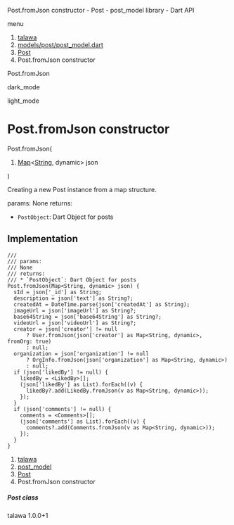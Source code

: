 




Post.fromJson constructor - Post - post\_model library - Dart API







menu

1. [talawa](../../index.html)
2. [models/post/post\_model.dart](../../file-___home_harshil_Desktop_open-source_palisadoes_talawa_lib_models_post_post_model/)
3. [Post](../../file-___home_harshil_Desktop_open-source_palisadoes_talawa_lib_models_post_post_model/Post-class.html)
4. Post.fromJson constructor

Post.fromJson


dark\_mode

light\_mode




# Post.fromJson constructor


Post.fromJson(

1. [Map](https://api.flutter.dev/flutter/dart-core/Map-class.html)<[String](https://api.flutter.dev/flutter/dart-core/String-class.html), dynamic> json

)

Creating a new Post instance from a map structure.

params:
None
returns:

* `PostObject`: Dart Object for posts

## Implementation

```
///
/// params:
/// None
/// returns:
/// * `PostObject`: Dart Object for posts
Post.fromJson(Map<String, dynamic> json) {
  sId = json['_id'] as String;
  description = json['text'] as String?;
  createdAt = DateTime.parse(json['createdAt'] as String);
  imageUrl = json['imageUrl'] as String?;
  base64String = json['base64String'] as String?;
  videoUrl = json['videoUrl'] as String?;
  creator = json['creator'] != null
      ? User.fromJson(json['creator'] as Map<String, dynamic>, fromOrg: true)
      : null;
  organization = json['organization'] != null
      ? OrgInfo.fromJson(json['organization'] as Map<String, dynamic>)
      : null;
  if (json['likedBy'] != null) {
    likedBy = <LikedBy>[];
    (json['likedBy'] as List).forEach((v) {
      likedBy?.add(LikedBy.fromJson(v as Map<String, dynamic>));
    });
  }
  if (json['comments'] != null) {
    comments = <Comments>[];
    (json['comments'] as List).forEach((v) {
      comments?.add(Comments.fromJson(v as Map<String, dynamic>));
    });
  }
}
```

 


1. [talawa](../../index.html)
2. [post\_model](../../file-___home_harshil_Desktop_open-source_palisadoes_talawa_lib_models_post_post_model/)
3. [Post](../../file-___home_harshil_Desktop_open-source_palisadoes_talawa_lib_models_post_post_model/Post-class.html)
4. Post.fromJson constructor

##### Post class





talawa
1.0.0+1






